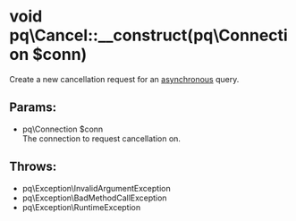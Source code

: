 # void pq\Cancel::__construct(pq\Connection $conn)

Create a new cancellation request for an [asynchronous](pq/Connection/:%20Asynchronous%20Usage) query.

## Params:

* pq\Connection $conn  
  The connection to request cancellation on.

## Throws:

* pq\Exception\InvalidArgumentException
* pq\Exception\BadMethodCallException
* pq\Exception\RuntimeException

